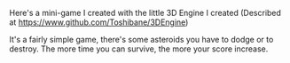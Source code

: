 Here's a mini-game I created with the little 3D Engine I created (Described at https://www.github.com/Toshibane/3DEngine)

It's a fairly simple game, there's some asteroids you have to dodge or to destroy. The more time you can survive, the more your score increase.
